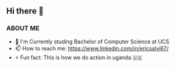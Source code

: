 ##             Hi there 👋

###            ABOUT ME

- 🌱 I'm Currently studing Bachelor of Computer Science at UCS
- 📫 How to reach me: https://www.linkedin.com/in/ericsalvi67/
- ⚡ Fun fact: This is how we do action in uganda 🇺🇬

<!--
**ericsalvi67/ericsalvi67** is a ✨ _special_ ✨ repository because its `README.md` (this file) appears on your GitHub profile.

Here are some ideas to get you started:

- 🔭 I’m currently working on ...
- 🌱 I’m currently learning ...
- 👯 I’m looking to collaborate on ...
- 🤔 I’m looking for help with ...
- 💬 Ask me about ...
- 📫 How to reach me: ...
- 😄 Pronouns: ...
- ⚡ Fun fact: ...
-->
